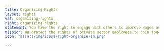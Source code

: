 ```yaml
---
title: Organizing Rights
layout: rights
val: organizing-rights
right: organizing-rights
statement: You have the right to engage with others to improve wages and working conditions.
mission: We protect the rights of private sector employees to join together, with or without a union, to improve their wages and working conditions.
icon: "assets/img/icons/right-organize-sm.png"

---
```


